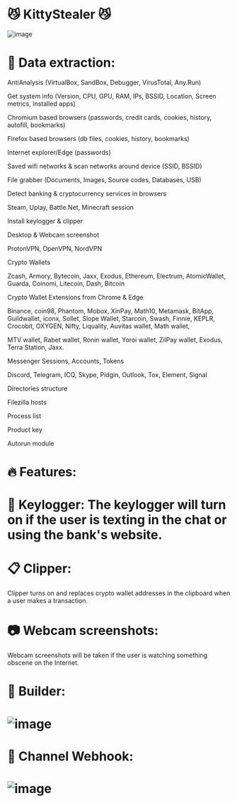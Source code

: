 # 😼 KittyStealer 😼
![image](https://github.com/Bricky1337/KittyStealer/assets/143651065/0c093b19-d2bd-4c9b-95ce-56743ab39ed7)

# 🔱 Data extraction:
AntiAnalysis (VirtualBox, SandBox, Debugger, VirusTotal, Any.Run)

Get system info (Version, CPU, GPU, RAM, IPs, BSSID, Location, Screen metrics, Installed apps)

Chromium based browsers (passwords, credit cards, cookies, history, autofill, bookmarks)

Firefox based browsers (db files, cookies, history, bookmarks)

Internet explorer/Edge (passwords)

Saved wifi networks & scan networks around device (SSID, BSSID)

File grabber (Documents, Images, Source codes, Databases, USB)

Detect banking & cryptocurrency services in browsers

Steam, Uplay, Battle.Net, Minecraft session

Install keylogger & clipper

Desktop & Webcam screenshot

ProtonVPN, OpenVPN, NordVPN

Crypto Wallets

Zcash, Armory, Bytecoin, Jaxx, Exodus, Ethereum, Electrum, AtomicWallet, Guarda, Coinomi, Litecoin, Dash, Bitcoin

Crypto Wallet Extensions from Chrome & Edge

Binance, coin98, Phantom, Mobox, XinPay, Math10, Metamask, BitApp, Guildwallet, iconx, Sollet, Slope Wallet, Starcoin, Swash, Finnie, KEPLR, Crocobit, OXYGEN, Nifty, Liquality, Auvitas wallet, Math wallet,

MTV wallet, Rabet wallet, Ronin wallet, Yoroi wallet, ZilPay wallet, Exodus, Terra Station, Jaxx.

Messenger Sessions, Accounts, Tokens

Discord, Telegram, ICQ, Skype, Pidgin, Outlook, Tox, Element, Signal

Directories structure

Filezilla hosts

Process list

Product key

Autorun module

# 🔥 Features:

# 🎹 Keylogger: The keylogger will turn on if the user is texting in the chat or using the bank's website.

# 📋 Clipper:

Clipper turns on and replaces crypto wallet addresses in the clipboard when a user makes a transaction.

# 📷 Webcam screenshots:

Webcam screenshots will be taken if the user is watching something obscene on the Internet.

# 🔨 Builder:

# ![image](https://github.com/Bricky1337/KittyStealer/assets/143651065/a908080e-ca9b-40be-81f5-4463e87ce0a3)

# 📢 Channel Webhook:

# ![image](https://github.com/Bricky1337/KittyStealer/assets/143651065/e7b4cc5e-011b-4248-903e-9f0ee0a06e24)
